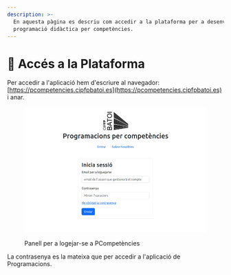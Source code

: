 ```yaml
---
description: >-
  En aquesta pàgina es descriu com accedir a la plataforma per a desenvolupar la
  programació didàctica per competències.
---
```


# 🔐 Accés a la Plataforma

Per accedir a l'aplicació hem d'escriure al navegador: [https://pcompetencies.cipfpbatoi.es](https://pcompetencies.cipfpbatoi.es) i anar.&#x20;

<figure><img src="../.gitbook/assets/image (2).png" alt=""><figcaption><p>Panell per a logejar-se  a PCompetències</p></figcaption></figure>

La contrasenya es la mateixa que per accedir a l'aplicació de Programacions.&#x20;
